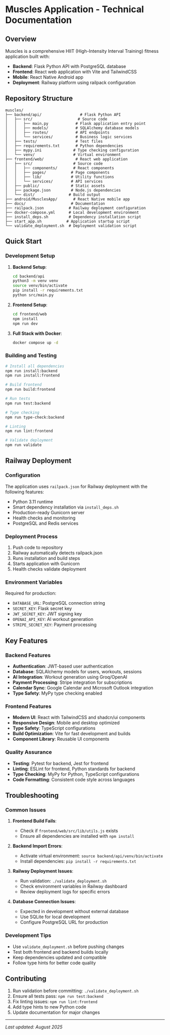 # Muscles Application - Technical Documentation

## Overview
Muscles is a comprehensive HIIT (High-Intensity Interval Training) fitness application built with:
- **Backend**: Flask Python API with PostgreSQL database
- **Frontend**: React web application with Vite and TailwindCSS
- **Mobile**: React Native Android app
- **Deployment**: Railway platform using railpack configuration

## Repository Structure

```
muscles/
├── backend/api/                 # Flask Python API
│   ├── src/                    # Source code
│   │   ├── main.py            # Flask application entry point
│   │   ├── models/            # SQLAlchemy database models
│   │   ├── routes/            # API endpoints
│   │   └── services/          # Business logic services
│   ├── tests/                 # Test files
│   ├── requirements.txt       # Python dependencies
│   ├── mypy.ini              # Type checking configuration
│   └── venv/                 # Virtual environment
├── frontend/web/              # React web application
│   ├── src/                  # Source code
│   │   ├── components/       # React components
│   │   ├── pages/           # Page components
│   │   ├── lib/             # Utility functions
│   │   └── services/        # API services
│   ├── public/              # Static assets
│   ├── package.json         # Node.js dependencies
│   └── dist/               # Build output
├── android/MusclesApp/       # React Native mobile app
├── docs/                    # Documentation
├── railpack.json           # Railway deployment configuration
├── docker-compose.yml      # Local development environment
├── install_deps.sh         # Dependency installation script
├── start_app.sh           # Application startup script
└── validate_deployment.sh  # Deployment validation script
```

## Quick Start

### Development Setup

1. **Backend Setup**:
   ```bash
   cd backend/api
   python3 -m venv venv
   source venv/bin/activate
   pip install -r requirements.txt
   python src/main.py
   ```

2. **Frontend Setup**:
   ```bash
   cd frontend/web
   npm install
   npm run dev
   ```

3. **Full Stack with Docker**:
   ```bash
   docker compose up -d
   ```

### Building and Testing

```bash
# Install all dependencies
npm run install:backend
npm run install:frontend

# Build frontend
npm run build:frontend

# Run tests
npm run test:backend

# Type checking
npm run type-check:backend

# Linting
npm run lint:frontend

# Validate deployment
npm run validate
```

## Railway Deployment

### Configuration
The application uses `railpack.json` for Railway deployment with the following features:
- Python 3.11 runtime
- Smart dependency installation via `install_deps.sh`
- Production-ready Gunicorn server
- Health checks and monitoring
- PostgreSQL and Redis services

### Deployment Process
1. Push code to repository
2. Railway automatically detects railpack.json
3. Runs installation and build steps
4. Starts application with Gunicorn
5. Health checks validate deployment

### Environment Variables
Required for production:
- `DATABASE_URL`: PostgreSQL connection string
- `SECRET_KEY`: Flask secret key
- `JWT_SECRET_KEY`: JWT signing key
- `OPENAI_API_KEY`: AI workout generation
- `STRIPE_SECRET_KEY`: Payment processing

## Key Features

### Backend Features
- **Authentication**: JWT-based user authentication
- **Database**: SQLAlchemy models for users, workouts, sessions
- **AI Integration**: Workout generation using Groq/OpenAI
- **Payment Processing**: Stripe integration for subscriptions
- **Calendar Sync**: Google Calendar and Microsoft Outlook integration
- **Type Safety**: MyPy type checking enabled

### Frontend Features
- **Modern UI**: React with TailwindCSS and shadcn/ui components
- **Responsive Design**: Mobile and desktop optimized
- **Type Safety**: TypeScript configurations
- **Build Optimization**: Vite for fast development and builds
- **Component Library**: Reusable UI components

### Quality Assurance
- **Testing**: Pytest for backend, Jest for frontend
- **Linting**: ESLint for frontend, Python standards for backend
- **Type Checking**: MyPy for Python, TypeScript configurations
- **Code Formatting**: Consistent code style across languages

## Troubleshooting

### Common Issues

1. **Frontend Build Fails**: 
   - Check if `frontend/web/src/lib/utils.js` exists
   - Ensure all dependencies are installed with `npm install`

2. **Backend Import Errors**:
   - Activate virtual environment: `source backend/api/venv/bin/activate`
   - Install dependencies: `pip install -r requirements.txt`

3. **Railway Deployment Issues**:
   - Run validation: `./validate_deployment.sh`
   - Check environment variables in Railway dashboard
   - Review deployment logs for specific errors

4. **Database Connection Issues**:
   - Expected in development without external database
   - Use SQLite for local development
   - Configure PostgreSQL URL for production

### Development Tips
- Use `validate_deployment.sh` before pushing changes
- Test both frontend and backend builds locally
- Keep dependencies updated and compatible
- Follow type hints for better code quality

## Contributing

1. Run validation before committing: `./validate_deployment.sh`
2. Ensure all tests pass: `npm run test:backend`
3. Fix linting issues: `npm run lint:frontend`
4. Add type hints to new Python code
5. Update documentation for major changes

---
*Last updated: August 2025*